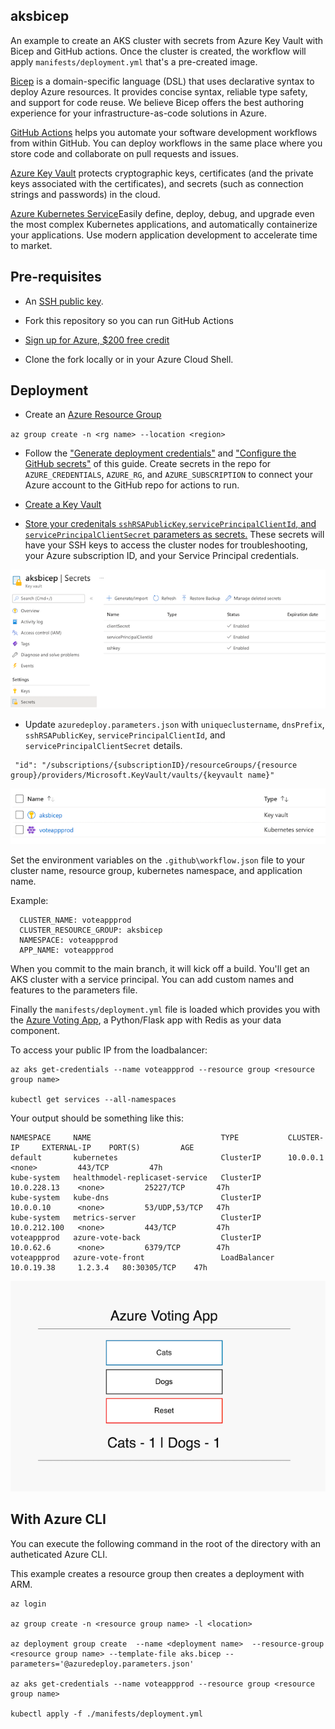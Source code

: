 ## aksbicep

An example to create an AKS cluster with secrets from Azure Key Vault with Bicep and GitHub actions.  Once the cluster is created, the workflow will apply `manifests/deployment.yml` that's a pre-created image.

[Bicep](https://cda.ms/2nH) is a domain-specific language (DSL) that uses declarative syntax to deploy Azure resources. It provides concise syntax, reliable type safety, and support for code reuse. We believe Bicep offers the best authoring experience for your infrastructure-as-code solutions in Azure.

[GitHub Actions](https://cda.ms/2nJ) helps you automate your software development workflows from within GitHub. You can deploy workflows in the same place where you store code and collaborate on pull requests and issues.

[Azure Key Vault](https://cda.ms/2nK) protects cryptographic keys, certificates (and the private keys associated with the certificates), and secrets (such as connection strings and passwords) in the cloud.

[Azure Kubernetes Service](https://cda.ms/2Kk)Easily define, deploy, debug, and upgrade even the most complex Kubernetes applications, and automatically containerize your applications. Use modern application development to accelerate time to market.



## Pre-requisites 

* An [SSH public key](https://cda.ms/2nD).

* Fork this repository so you can run GitHub Actions

* [Sign up for Azure, $200 free credit](https://cda.ms/2kz)

* Clone the fork locally or in your Azure Cloud Shell.


## Deployment

* Create an [Azure Resource Group](https://cda.ms/2nG)

`az group create -n <rg name> --location <region>`

* Follow the ["Generate deployment credentials"](https://cda.ms/2kx) and ["Configure the GitHub secrets"](https://cda.ms/2ky) of this guide.  Create secrets in the repo for `AZURE_CREDENTIALS`, `AZURE_RG`, and `AZURE_SUBSCRIPTION` to connect your Azure account to the GitHub repo for actions to run.

* [Create a Key Vault](https://cda.ms/2kB)

* [Store your credenitals `sshRSAPublicKey`,`servicePrincipalClientId`, and `servicePrincipalClientSecret` parameters as secrets.](https://cda.ms/2kC) These secrets will have your SSH keys to access the cluster nodes for troubleshooting, your Azure subscription ID, and your Service Principal credentials.

![Azure Resource Group](images/key-vault.png)

* Update `azuredeploy.parameters.json` with `uniqueclustername`, `dnsPrefix`, `sshRSAPublicKey`, `servicePrincipalClientId`, and `servicePrincipalClientSecret` details. 

```
 "id": "/subscriptions/{subscriptionID}/resourceGroups/{resource group}/providers/Microsoft.KeyVault/vaults/{keyvault name}"
```
![Azure Resource Group](images/resource-group.png)

Set the environment variables on the `.github\workflow.json` file to your cluster name, resource group, kubernetes namespace, and application name.

Example:

```
  CLUSTER_NAME: voteappprod
  CLUSTER_RESOURCE_GROUP: aksbicep
  NAMESPACE: voteappprod
  APP_NAME: voteappprod
  ```

When you commit to the main branch, it will kick off a build.  You'll get an AKS cluster with a service principal.  You can add custom names and features to the parameters file.  

Finally the `manifests/deployment.yml` file is loaded which provides you with the [Azure Voting App](https://github.com/Azure-Samples/azure-voting-app-redis), a Python/Flask app with Redis as your data component.

To access your public IP from the loadbalancer:

```
az aks get-credentials --name voteappprod --resource group <resource group name>

kubectl get services --all-namespaces
```

Your output should be something like this:

```
NAMESPACE     NAME                             TYPE           CLUSTER-IP     EXTERNAL-IP    PORT(S)         AGE
default       kubernetes                       ClusterIP      10.0.0.1       <none>         443/TCP         47h
kube-system   healthmodel-replicaset-service   ClusterIP      10.0.228.13    <none>         25227/TCP       47h
kube-system   kube-dns                         ClusterIP      10.0.0.10      <none>         53/UDP,53/TCP   47h
kube-system   metrics-server                   ClusterIP      10.0.212.100   <none>         443/TCP         47h
voteappprod   azure-vote-back                  ClusterIP      10.0.62.6      <none>         6379/TCP        47h
voteappprod   azure-vote-front                 LoadBalancer   10.0.19.38     1.2.3.4   80:30305/TCP    47h
```
![Voting App](images/vote-app.png)

## With Azure CLI

You can execute the following command in the root of the directory with an autheticated Azure CLI.

This example creates a resource group then creates a deployment with ARM.

```
az login 

az group create -n <resource group name> -l <location>

az deployment group create  --name <deployment name>  --resource-group <resource group name> --template-file aks.bicep --parameters='@azuredeploy.parameters.json'

az aks get-credentials --name voteappprod --resource group <resource group name>

kubectl apply -f ./manifests/deployment.yml
```
